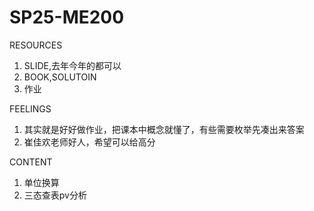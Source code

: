 # SP25-ME200

RESOURCES
1. SLIDE,去年今年的都可以
2. BOOK,SOLUTOIN
3. 作业

FEELINGS
1. 其实就是好好做作业，把课本中概念就懂了，有些需要枚举先凑出来答案
2. 崔佳欢老师好人，希望可以给高分

CONTENT
1. 单位换算
2. 三态查表pv分析




